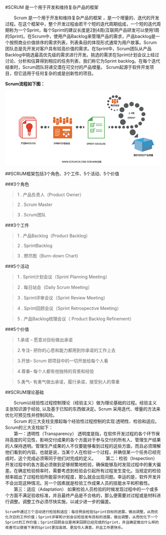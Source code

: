#SCRUM 是一个用于开发和维持复杂产品的框架

　　Scrum 是一个用于开发和维持复杂产品的框架 ，是一个增量的、迭代的开发过程。在这个框架中，整个开发过程由若干个短的迭代周期组成，一个短的迭代周期称为一个Sprint，每个Sprint的建议长度是2到4周(互联网产品研发可以使用1周的Sprint)。在Scrum中，使用产品Backlog来管理产品的需求，产品backlog是一个按照商业价值排序的需求列表，列表条目的体现形式通常为用户故事。Scrum团队总是先开发对客户具有较高价值的需求。在Sprint中，Scrum团队从产品Backlog中挑选最高优先级的需求进行开发。挑选的需求在Sprint计划会议上经过讨论、分析和估算得到相应的任务列表，我们称它为Sprint backlog。在每个迭代结束时，Scrum团队将递交潜在可交付的产品增量。 Scrum起源于软件开发项目，但它适用于任何复杂的或是创新性的项目。

**Scrum流程如下图：**

![001](https://github.com/yshyee/my_work/blob/master/res/001.png)

##SCRUM框架包括3个角色、3个工件、5个活动、5个价值

###3个角色

> 1 . 产品负责人（Product Owner）   

> 2 . Scrum Master    

> 3 . Scrum团队 


###3个工件

> 1 . 产品Backlog（Product Backlog）

> 2 . SprintBacklog

> 3 . 燃尽图（Burn-down Chart)


###5个活动

> 1 . Sprint计划会议（Sprint Planning Meeting）

> 2 . 每日站会（Daily Scrum Meeting）

> 3 . Sprint评审会议（Sprint Review Meeting）

> 4 . Sprint回顾会议（Sprint Retrospective Meeting）

> 5 . 产品Backlog梳理会议（ Product Backlog Refinement）


###5个价值

>1.承诺 – 愿意对目标做出承诺

>2.专注– 把你的心思和能力都用到你承诺的工作上去

>3.开放– Scrum 把项目中的一切开放给每个人看

>4.尊重– 每个人都有他独特的背景和经验

>5.勇气– 有勇气做出承诺，履行承诺，接受别人的尊重


##SCRUM理论基础

　　Scrum以经验性过程控制理论（经验主义）做为理论基础的过程。经验主义主张知识源于经验, 以及基于已知的东西做决定。Scrum 采用迭代、增量的方法来优化可预见性并控制风险。   
　　Scrum 的三大支柱支撑起每个经验性过程控制的实现:透明性、检验和适应。Scrum的三大支柱如下：　　    
　　第一：透明性（Transparency）
透明度是指，在软件开发过程的各个环节保持高度的可见性，影响交付成果的各个方面对于参与交付的所有人、管理生产结果的人保持透明。管理生产成果的人不仅要能够看到过程的这些方面，而且必须理解他们看到的内容。也就是说，当某个人在检验一个过程，并确信某一个任务已经完成时，这个完成必须等同于他们对完成的定义。
　　第二：检验（Inspection）
开发过程中的各方面必须做到足够频繁地检验，确保能够及时发现过程中的重大偏差。在确定检验频率时，需要考虑到检验会引起所有过程发生变化。当规定的检验频率超出了过程检验所能容许的程度，那么就会出现问题。幸运的是，软件开发并不会出现这种情况。另一个因素就是检验工作成果人员的技能水平和积极性。    
　　第三：适应（Adaptation）
如果检验人员检验的时候发现过程中的一个或多个方面不满足验收标准，并且最终产品是不合格的，那么便需要对过程或是材料进行调整。调整工作必须尽快实施，以减少进一步的偏差。

    Scrum中通过三个活动进行检验和适应：每日例会检验Sprint目标的进展，做出调整，从而优化次日的工作价值；Sprint评审和计划会议检验发布目标的进展，做出调整，从而优化下一个Sprint的工作价值；Sprint回顾会议是用来回顾已经完成的Sprint，并且确定做出什么样的改善可以使接下来的Sprint更加高效、更加令人满意，并且工作更快乐。
